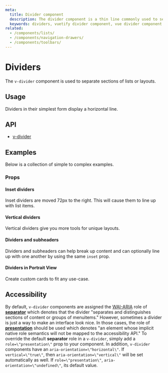 ```yaml
---
meta:
  title: Divider component
  description: The divider component is a thin line commonly used to separate groups of content in lists or layouts.
  keywords: dividers, vuetify divider component, vue divider component
related:
  - /components/lists/
  - /components/navigation-drawers/
  - /components/toolbars/
---
```


# Dividers

The `v-divider` component is used to separate sections of lists or layouts.

<entry-ad />

## Usage

Dividers in their simplest form display a horizontal line.

<usage name="v-divider" />

## API

- [v-divider](../../api/v-divider)

## Examples

Below is a collection of simple to complex examples.

### Props

#### Inset dividers

Inset dividers are moved 72px to the right. This will cause them to line up with list items.

<example file="v-divider/prop-inset" />

#### Vertical dividers

Vertical dividers give you more tools for unique layouts.

<example file="v-divider/prop-vertical" />

#### Dividers and subheaders

Dividers and subheaders can help break up content and can optionally line up with one another by using the same `inset` prop.

<example file="v-divider/prop-subheaders" />

#### Dividers in Portrait View

Create custom cards to fit any use-case.

<example file="v-divider/prop-divider-list-portrait" />

## Accessibility

By default, `v-divider` components are assigned the [WAI-ARIA](https://www.w3.org/WAI/standards-guidelines/aria/) role of [**separator**](https://www.w3.org/TR/wai-aria/#separator) which denotes that the divider \"separates and distinguishes sections of content or groups of menuitems.\" However, sometimes a divider is just a way to make an interface look nice. In those cases, the role of [**presentation**](https://www.w3.org/TR/wai-aria/#presentation) should be used which denotes \"an element whose implicit native role semantics will not be mapped to the accessibility API.\" To override the default **separator** role in a `v-divider`, simply add a `role=\"presentation\"` prop to your component. In addition, `v-divider` components have an `aria-orientation=\"horizontal\"`. If `vertical=\"true\"`, then `aria-orientation=\"vertical\"` will be set automatically as well. If `role=\"presentation\"`, `aria-orientation=\"undefined\"`, its default value.

<doc-footer />
